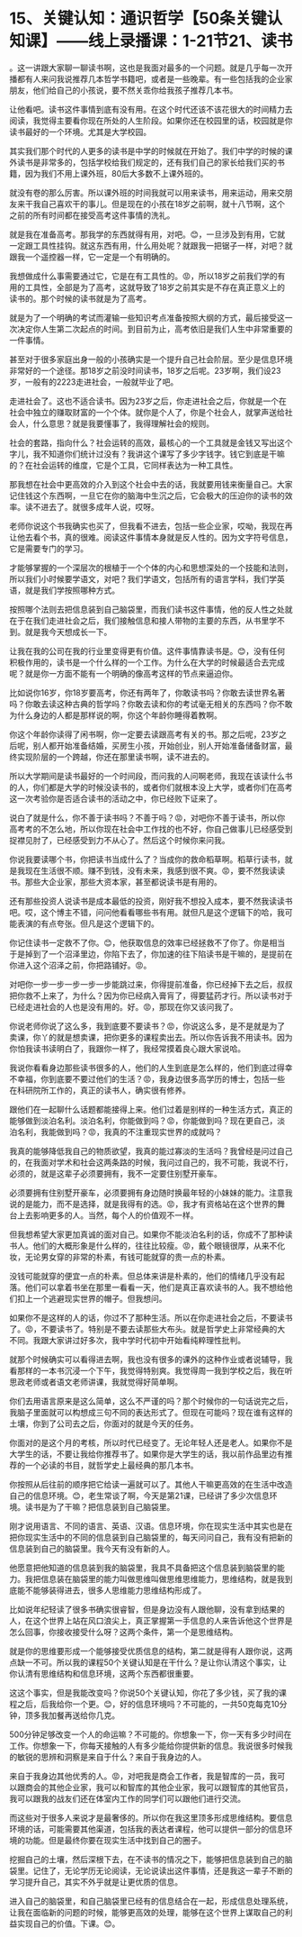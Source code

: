 # 15、关键认知：通识哲学【50条关键认知课】——线上录播课：1-21节21、读书

。这一讲跟大家聊一聊读书啊，这也是我面对最多的一个问题。就是几乎每一次开播都有人来问我说推荐几本哲学书籍吧，或者是一些晚辈。有一些包括我的企业家朋友，他们给自己的小孩说，要不然关乖你给我孩子推荐几本书。

让他看吧。读书这件事情到底有没有用。在这个时代还该不该花很大的时间精力去阅读，我觉得主要看你现在所处的人生阶段。如果你还在校园里的话，校园就是你读书最好的一个环境。尤其是大学校园。

其实我们那个时代的人更多的读书是中学的时候就在开始了。我们中学的时候的课外读书是非常多的，包括学校给我们规定的，还有我们自己的家长给我们买的书籍，因为我们不用上课外班，80后大多数不上课外班的。

就没有卷的那么厉害。所以课外班的时间我就可以用来读书，用来运动，用来交朋友来干我自己喜欢干的事儿。但是现在的小孩在18岁之前啊，就十八节啊，这个之前的所有时间都在接受高考这件事情的洗礼。

就是我在准备高考。那我学的东西就得有用，对吧。😊，一旦涉及到有用，它就一定跟工具性挂钩。就这东西有用，什么用处呢？就跟我一把锯子一样，对吧？就跟我一个遥控器一样，它一定是一个有明确的。

我想做成什么事需要通过它，它是在有工具性的。😡，所以18岁之前我们学的有用的工具性，全部是为了高考，这就导致了18岁之前其实是不存在真正意义上的读书的。那个时候的读书就是为了高考。

就是为了一个明确的考试而灌输一些知识考点准备按照大纲的方式，最后接受这一次决定你人生第二次起点的时间。到目前为止，高考依旧是我们人生中非常重要的一件事情。

甚至对于很多家庭出身一般的小孩确实是一个提升自己社会阶层。至少是信息环境非常好的一个途径。那18岁之前没时间读书，18岁之后呢。23岁啊，我们设23岁，一般有的2223走进社会，一般就毕业了吧。

走进社会了。这也不适合读书。因为23岁之后，你走进社会之后，你就是一个在社会中独立的赚取财富的一个个体。就你是个人了，你是个社会人，就掌声送给社会人，什么意思？就是我要懂事了，我得理解社会的规则。

社会的套路，指向什么？社会运转的高效，最核心的一个工具就是金钱又写出这个字儿，我不知道你们统计过没有？我讲这个课写了多少字钱字。钱它到底是干嘛的？在社会运转的维度，它是个工具，它同样表达为一种工具性。

那我想在社会中更高效的介入到这个社会中去的话，我就要用钱来衡量自己。大家记住钱这个东西啊，一旦它在你的脑海中生沉之后，它会极大的压迫你的读书的效率。读不进去了。就很多成年人说，哎呀。

老师你说这个书我确实也买了，但我看不进去，包括一些企业家，哎呦，我现在再让他去看个书，真的很难。阅读这件事情本身就是反人性的。因为文字符号信息，它是需要专门的学习。

才能够掌握的一个深层次的根植于一个个体的内心和思想深处的一个技能和法则，所以我们小时候要学语文，对吧？我们学语文，包括所有的语言学科，我们学英语，就是我们学按照哪种方式。

按照哪个法则去把信息装到自己脑袋里，而我们读书这件事情，他的反人性之处就在于在我们走进社会之后，我们接触信息和接人带物的主要的东西，从书里学不到。就是我今天想成长一下。

让我在我的公司在我的行业里变得更有价值。这件事情靠读书是。😊，没有任何积极作用的，读书是一个什么样的一个工作。为什么在大学的时候最适合去完成呢？就是你一方面不能有一个明确的像高考这样的节点来逼迫你。

比如说你16岁，你18岁要高考，你还有两年了，你敢读书吗？你敢去读世界名著吗？你敢去读这种古典的哲学吗？你敢去读和你的考试毫无相关的东西吗？你不敢为什么身边的人都是那样说的啊，你这个年龄你睡得着教啊。

你这个年龄你读得了闲书啊，你一定要去读跟高考有关的书。那之后呢，23岁之后呢，别人都开始准备结婚，买房生小孩，开始创业，别人开始准备储备财富，最终实现阶层的一个跨越，你还在那里读书啊，读不进去的。

所以大学期间是读书最好的一个时间段，而问我的人问啊老师，我现在该读什么书的人，你们都是大学的时候没读书的，或者你们就根本没上大学，或者你们在高考这一次考验你是否适合读书的活动之中，你已经败下证来了。

说白了就是什么，你不善于读书吗？不善于吗？😡，对吧你不善于读书，所以你高考考的不怎么地，所以你现在社会中工作找的也不好，你自己做事儿已经感受到捉襟见肘了，已经感受到力不从心了。然后这个时候你来问我。

你说我要读哪个书，你把读书当成什么了？当成你的救命稻草啊。稻草行读书，就是我现在生活很不顺。赚不到钱，没有未来，我感到很不爽。😡，要不然我读读书。那些大企业家，那些大资本家，甚至都说读书是有用的。

还有那些投资人说读书是成本最低的投资，刚好我不想投入成本，要不然我读读书吧。哎，这个博主不错，问问他看看哪些书有用。就但凡是这个逻辑下的哈，我可能表演的有点夸张。但凡是这个逻辑下的。

你记住读书一定救不了你。😊，他获取信息的效率已经拯救不了你了。你是相当于是掉到了一个沼泽里边，你陷下去了，你加速的往下陷读书是干嘛的，是提前在你进入这个沼泽之前，你把路铺好。😡。

对吧你一步一步一步一步一步能跳过来，你得提前准备，你已经掉下去之后，叔叔把你救不上来了，为什么？因为你已经病入膏肓了，得要猛药才行。所以读书对于已经走进社会的人也是没有用的。好。😡，那现在你又该问我了。

你说老师你说了这么多，我到底要不要读书？😡，你说这么多，是不是就是为了卖课，你丫的就是想卖课，把你更多的课程卖出去。所以你告诉我不用读书。因为你怕我读书读明白了，我跟你一样了，我经常摸着良心跟大家说哈。

我说你看看身边那些读书很多的人，他们的人生到底是怎么样的，他们到底过得幸不幸福，你到底要不要过他们的生活？😡，我身边很多高学历的博士，包括一些在科研院所工作的，真正的读书人，确实很有修养。

跟他们在一起聊什么话题都能接得上来。他们过着是别样的一种生活方式，真正的能够做到淡泊名利。淡泊名利，你能做到吗？😡，你能做到吗？现在更自己，淡泊名利，我能做到吗？😡，我真的不注重现实世界的成就吗？

我真的能够降低我自己的物质欲望，我真的能过寡淡的生活吗？我曾经是问过自己的，在我面对学术和社会这两条路的时候，我问过自己的，我不可能，我说不行，必须的，就是这辈子必须要拥有，我不一定要住别墅开豪车。

必须要拥有住别墅开豪车，必须要拥有身边随时换最年轻的小妹妹的能力。注意我说的是能力，而不是选择，就是我得有的选。😡，我才有资格站在这个世界的舞台上去影响更多的人。当然，每个人的价值观不一样。

但我想希望大家更加真诚的面对自己。如果你不能淡泊名利的话，你成不了那种读书人。他们的大概形象是什么样的，往往比较瘦。😡，戴个眼镜很厚，从来不化妆，无论男女穿的非常的朴素，有钱可能就穿的贵一点的朴素。

没钱可能就穿的便宜一点的朴素。但总体来讲是朴素的，他们的情绪几乎没有起落。他们可以拿着书坐在那里一看看一天，他们是真正喜欢读书的人。我不想给他们扣上一个逃避现实世界的帽子。但我想问。

如果你不是这样的人的话，你过不了那种生活。所以在你走进社会之后，不要读书了。😡，不要读书了。特别是不要去读那些大布头。就是哲学史上非常经典的大不同。我跟大家讲过好多次，我中学时代初中开始看纯粹理性批判。

就那个时候确实可以看得进去啊，我也没有很多的课外的这种作业或者说辅导，我看那样的一本书沉浸一个下午，我觉得特别爽。我觉得周一我到学校之后，我在听思政老师或者语文老师讲课，我就觉得好简单啊。

你们去用语言原来是这么简单，这么不严谨的吗？那个时候你的一句话说完之后，我脑子里面就可以构想成三句不同的表达形式了。但现在可能吗？现在谁有这样的土壤，你到了公司去之后，你面对的就是今天的任务。

你面对的是这个月的考核，所以时代已经变了。无论年轻人还是老人。如果你不是大学生的话，不要让我给你推荐书了。如果你是大学生的话，我以前作品里边有推荐的一个必读的书目，就哲学史上最经典的那几本书。

你按照从后往前的顺序把它给读一遍就可以了。其他人干嘛更高效的在生活中改造自己的信息环境。😊，老生常谈了啊，今天是第21课，已经讲了多少次信息环境。读书是为了干嘛？把信息装到自己脑袋里。

刚才说用语言、不同的语言、英语、汉语。信息环境，你在现实生活中其实也是在把你现实生活中的不同的信息装到自己脑袋里的，每天问问自己，我有没有把新的信息装到自己的脑袋里。我今天有没有新的人。

他愿意把他知道的信息装到我的脑袋里，我具不具备把这个信息装到脑袋里的能力。我把信息装在脑袋里的能力叫做思维叫做思维思维能力，思维结构，就是我到底能不能够装得进去，很多人思维能力思维结构形成了。

比如说年纪轻读了很多书确实很睿智，但是身边没有人跟他聊，没有拿到结果的人，在这个世界上站在风口浪尖上，真正掌握第一手信息的人来告诉他这个世界是怎么回事，你接收接受什么呀？这两个条件，第一个是思维结构。

就是你的思维要形成一个能够接受优质信息的结构，第二就是得有人跟你说，这两点缺一不可。所以我的课程50个关键认知是在干什么？是让你认清这个事实，让你认清有思维结构和信息环境，这两个东西都很重要。

这这个事实，但是我能改变吗？你说50个关键认知，你花了多少钱，买了我的课程之后，后我给你一个更。😊，好的信息环境吗？不可能的，一共50克每克10分钟，顶多我加餐再送给你几克。

500分钟足够改变一个人的命运嘛？不可能的。你想象一下，你一天有多少时间在工作。你想象一下，你每天接触的人有多少能给你提供新的信息。我说很多时候我的敏锐的思辨和洞察是来自于什么？来自于我身边的人。

来自于我身边其他优秀的人。😡，对吧我是商会工作者，我是智库的一员，我可以跟商会的其他企业家，我可以和智库的其他企业家，我可以跟智库的其他官员，我可以跟我的战友们还在体室内工作的同学们可以跟他们进行交流。

而这些对于很多人来说才是最奢侈的。所以你在我这里顶多形成思维结构。要信息环境的话，可能需要其他渠道，包括我的表达者课程，他可以提供一部分的信息环境的功能。但是最终你要在现实生活中找到自己的圈子。

挖掘自己的土壤，然后深根下去，在不读书的情况之下，能够把信息装到自己的脑袋里。记住了，无论学历无论阅读，无论说读出这件事情，还是我这一辈子不断的学习提升自己，其实不外乎就是让更优质的信息。

进入自己的脑袋里，和自己脑袋里已经有的信息结合在一起，形成信息处理系统，让我在面临新的问题的时候，能够更高效的处理，能够在这个世界上谋取自己的利益实现自己的价值。下课。😊。


